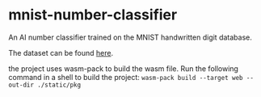# mnist-number-classifier
An AI number classifier trained on the MNIST handwritten digit database.

The dataset can be found [here](http://yann.lecun.com/exdb/mnist/).

the project uses wasm-pack to build the wasm file.
Run the following command in a shell to build the project:
`wasm-pack build --target web --out-dir ./static/pkg`